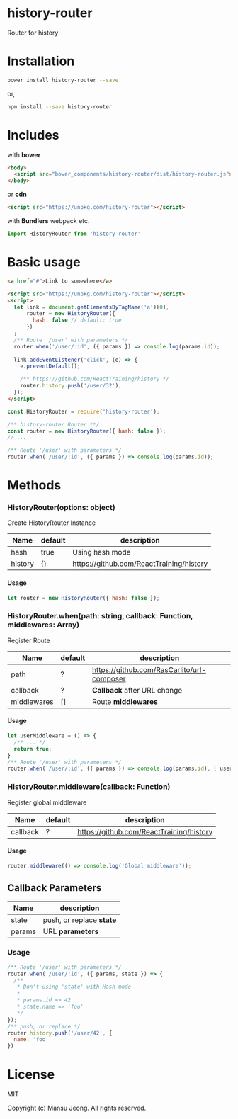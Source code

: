 # history-router

Router for history

# Installation

```bash
bower install history-router --save
```

or,

```bash
npm install --save history-router
```

# Includes

with **bower**

```html
<body>
  <script src="bower_components/history-router/dist/history-router.js"></script>
</body>
```

or **cdn**

```html
<script src="https://unpkg.com/history-router"></script>
```

with **Bundlers** webpack etc.

```javascript
import HistoryRouter from 'history-router'
```

# Basic usage

```html
<a href="#">Link to somewhere</a>

<script src="https://unpkg.com/history-router"></script>
<script>
  let link = document.getElementsByTagName('a')[0],
      router = new HistoryRouter({
        hash: false // default: true
      })
  ;
  /** Route '/user' with parameters */
  router.when('/user/:id', ({ params }) => console.log(params.id));
  
  link.addEventListener('click', (e) => {
    e.preventDefault();

    /** https://github.com/ReactTraining/history */
    router.history.push('/user/32');
  });
</script>
```

```javascript
const HistoryRouter = require('history-router');

/** history-router Router **/
const router = new HistoryRouter({ hash: false });
// ...

/** Route '/user' with parameters */
router.when('/user/:id', ({ params }) => console.log(params.id));
```

# Methods

### HistoryRouter(options: object)

Create HistoryRouter Instance

|Name|default|description|
-----|-------|-----------|
|hash|true|Using hash mode|
|history|{}|<https://github.com/ReactTraining/history>|

#### Usage

```javascript
let router = new HistoryRouter({ hash: false });
```

### HistoryRouter.when(path: string, callback: Function, middlewares: Array)

Register Route

|Name|default|description|
-----|-------|-----------|
|path|?|<https://github.com/RasCarlito/url-composer>|
|callback|?|**Callback** after URL change|
|middlewares|[]|Route **middlewares**|

#### Usage

```javascript
let userMiddleware = () => {
  /** ... */
  return true;
}
/** Route '/user' with parameters */
router.when('/user/:id', ({ params }) => console.log(params.id), [ userMiddleware ]);
```

### HistoryRouter.middleware(callback: Function)

Register global middleware

|Name|default|description|
-----|-------|-----------|
|callback|?|<https://github.com/ReactTraining/history>|

#### Usage

```javascript
router.middleware(() => console.log('Global middleware'));
```

## Callback Parameters

|Name|description|
-----|-----------|
|state|push, or replace **state**|
|params|URL **parameters**|

### Usage

```javascript
/** Route '/user' with parameters */
router.when('/user/:id', ({ params, state }) => {
  /** 
   * Don't using 'state' with Hash mode
   * 
   * params.id => 42 
   * state.name => 'foo'
   */
});
/** push, or replace */
router.history.push('/user/42', {
  name: 'foo'
})
```

# License

MIT

Copyright (c) Mansu Jeong. All rights reserved.